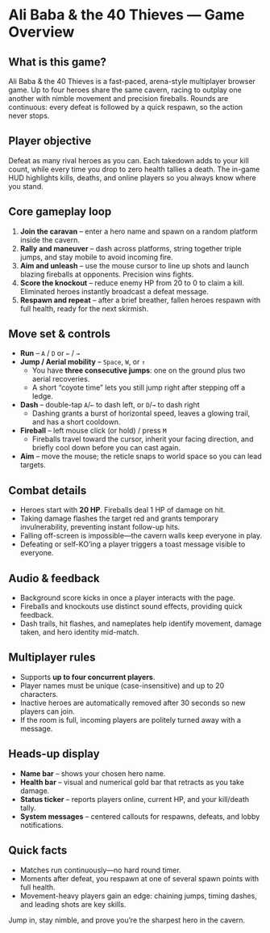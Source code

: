 # Ali Baba & the 40 Thieves — Game Overview

## What is this game?
Ali Baba & the 40 Thieves is a fast-paced, arena-style multiplayer browser game. Up to four heroes share the same cavern, racing to outplay one another with nimble movement and precision fireballs. Rounds are continuous: every defeat is followed by a quick respawn, so the action never stops.

## Player objective
Defeat as many rival heroes as you can. Each takedown adds to your kill count, while every time you drop to zero health tallies a death. The in-game HUD highlights kills, deaths, and online players so you always know where you stand.

## Core gameplay loop
1. **Join the caravan** – enter a hero name and spawn on a random platform inside the cavern.
2. **Rally and maneuver** – dash across platforms, string together triple jumps, and stay mobile to avoid incoming fire.
3. **Aim and unleash** – use the mouse cursor to line up shots and launch blazing fireballs at opponents. Precision wins fights.
4. **Score the knockout** – reduce enemy HP from 20 to 0 to claim a kill. Eliminated heroes instantly broadcast a defeat message.
5. **Respawn and repeat** – after a brief breather, fallen heroes respawn with full health, ready for the next skirmish.

## Move set & controls
- **Run** – `A` / `D` or `←` / `→`
- **Jump / Aerial mobility** – `Space`, `W`, or `↑`
  - You have **three consecutive jumps**: one on the ground plus two aerial recoveries.
  - A short “coyote time” lets you still jump right after stepping off a ledge.
- **Dash** – double-tap `A`/`←` to dash left, or `D`/`→` to dash right
  - Dashing grants a burst of horizontal speed, leaves a glowing trail, and has a short cooldown.
- **Fireball** – left mouse click (or hold) / press `M`
  - Fireballs travel toward the cursor, inherit your facing direction, and briefly cool down before you can cast again.
- **Aim** – move the mouse; the reticle snaps to world space so you can lead targets.

## Combat details
- Heroes start with **20 HP**. Fireballs deal 1 HP of damage on hit.
- Taking damage flashes the target red and grants temporary invulnerability, preventing instant follow-up hits.
- Falling off-screen is impossible—the cavern walls keep everyone in play.
- Defeating or self-KO’ing a player triggers a toast message visible to everyone.

## Audio & feedback
- Background score kicks in once a player interacts with the page.
- Fireballs and knockouts use distinct sound effects, providing quick feedback.
- Dash trails, hit flashes, and nameplates help identify movement, damage taken, and hero identity mid-match.

## Multiplayer rules
- Supports **up to four concurrent players**.
- Player names must be unique (case-insensitive) and up to 20 characters.
- Inactive heroes are automatically removed after 30 seconds so new players can join.
- If the room is full, incoming players are politely turned away with a message.

## Heads-up display
- **Name bar** – shows your chosen hero name.
- **Health bar** – visual and numerical gold bar that retracts as you take damage.
- **Status ticker** – reports players online, current HP, and your kill/death tally.
- **System messages** – centered callouts for respawns, defeats, and lobby notifications.

## Quick facts
- Matches run continuously—no hard round timer.
- Moments after defeat, you respawn at one of several spawn points with full health.
- Movement-heavy players gain an edge: chaining jumps, timing dashes, and leading shots are key skills.

Jump in, stay nimble, and prove you’re the sharpest hero in the cavern.
